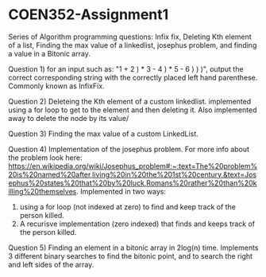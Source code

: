 # COEN352-Assignment1
 Series of Algorithm programming questions: Infix fix, Deleting Kth element of a list, Finding the max value of a linkedlist, josephus problem, and finding a value in a Bitonic array.

Question 1)
for an input such as: "1 + 2 ) * 3 - 4 ) * 5 - 6 ) ) )", output the correct corresponding string with the correctly placed left hand parenthese. 
Commonly known as InfixFix.

Question 2)
Deleteing the Kth element of a custom linkedlist. implemented using a for loop to get to the element and then deleting it. Also implemented away to delete the node by its value/

Question 3)
Finding the max value of a custom LinkedList.

Question 4)
Implementation of the josephus problem. For more info about the problem look here: https://en.wikipedia.org/wiki/Josephus_problem#:~:text=The%20problem%20is%20named%20after,living%20in%20the%201st%20century.&text=Josephus%20states%20that%20by%20luck,Romans%20rather%20than%20killing%20themselves.
Implemented in two ways: 
 1) using a for loop (not indexed at zero) to find and keep track of the person killed.
 2) A recurisve implementation (zero indexed) that finds and keeps track of the person killed.
 
Question 5)
Finding an element in a bitonic array in 2log(n) time. Implements 3 different binary searches to find the bitonic point, and to search the right and left sides of the array.


